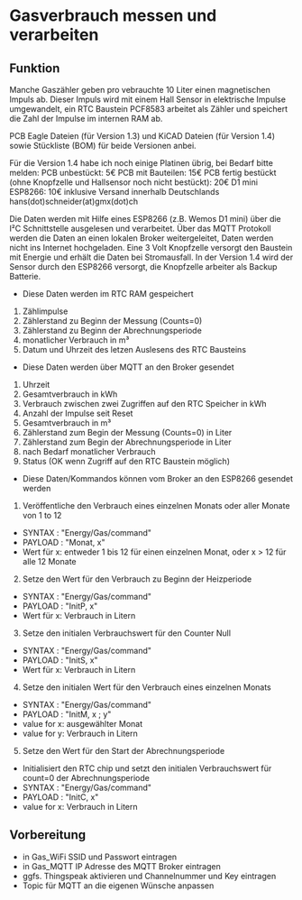# Gasverbrauch messen und verarbeiten 

## Funktion

Manche Gaszähler geben pro vebrauchte 10 Liter einen magnetischen Impuls ab.
Dieser Impuls wird mit einem Hall Sensor in elektrische Impulse umgewandelt, ein RTC Baustein PCF8583 arbeitet als Zähler und speichert die Zahl der Impulse im internen RAM ab.

PCB Eagle Dateien (für Version 1.3) und KiCAD Dateien (für Version 1.4) sowie Stückliste (BOM) für beide Versionen anbei.

Für die Version 1.4 habe ich noch einige Platinen übrig, bei Bedarf bitte melden:
PCB unbestückt: 5€
PCB mit Bauteilen: 15€
PCB fertig bestückt (ohne Knopfzelle und Hallsensor noch nicht bestückt): 20€
D1 mini ESP8266: 10€
inklusive Versand innerhalb Deutschlands
hans(dot)schneider(at)gmx(dot)ch

Die Daten werden mit Hilfe eines ESP8266 (z.B. Wemos D1 mini) über die I²C Schnittstelle ausgelesen und verarbeitet. 
Über das MQTT Protokoll werden die Daten an einen lokalen Broker weitergeleitet, Daten werden nicht ins Internet hochgeladen.
Eine 3 Volt Knopfzelle versorgt den Baustein mit Energie und erhält die Daten bei Stromausfall. In der Version 1.4 wird der Sensor durch den ESP8266 versorgt, die Knopfzelle arbeiter als Backup Batterie.


* Diese Daten werden im RTC RAM gespeichert

1. Zählimpulse
2. Zählerstand zu Beginn der Messung (Counts=0)
3. Zählerstand zu Beginn der Abrechnungsperiode
4. monatlicher Verbrauch in m³
5. Datum und Uhrzeit des letzen Auslesens des RTC Bausteins

* Diese Daten werden über MQTT an den Broker gesendet

1. Uhrzeit 
2. Gesamtverbrauch in kWh
3. Verbrauch zwischen zwei Zugriffen auf den RTC Speicher in kWh
4. Anzahl der Impulse seit Reset
5. Gesamtverbrauch in m³
6. Zählerstand zum Begin der Messung (Counts=0) in Liter
7. Zählerstand zum Begin der Abrechnungsperiode in Liter
8. nach Bedarf monatlicher Verbrauch
9. Status (OK wenn Zugriff auf den RTC Baustein möglich)

* Diese Daten/Kommandos können vom Broker an den ESP8266 gesendet werden

1. Veröffentliche den Verbrauch eines einzelnen Monats oder aller Monate von 1 to 12 
 * SYNTAX  : "Energy/Gas/command"
 * PAYLOAD : "Monat, x"
 * Wert für x: entweder 1 bis 12 für einen einzelnen Monat, oder x > 12 für alle 12 Monate
  
 2. Setze den Wert für den Verbrauch zu Beginn der Heizperiode 
 * SYNTAX  : "Energy/Gas/command"
 * PAYLOAD : "InitP, x"
 * Wert für x: Verbrauch in Litern

 3. Setze den initialen Verbrauchswert für den Counter Null 
 * SYNTAX  : "Energy/Gas/command"
 * PAYLOAD : "InitS, x"
 * Wert für x: Verbrauch in Litern

 4. Setze den initialen Wert für den Verbrauch eines einzelnen Monats  
 * SYNTAX  : "Energy/Gas/command"
 * PAYLOAD : "InitM, x ; y"
 * value for x: ausgewählter Monat
 * value for y: Verbrauch in Litern
 
 5. Setze den Wert für den Start der Abrechnungsperiode 
 * Initialisiert den RTC chip und setzt den initialen Verbrauchswert für count=0 der Abrechnungsperiode 
 * SYNTAX  : "Energy/Gas/command"
 * PAYLOAD : "InitC, x"
 * value for x: Verbrauch in Litern

## Vorbereitung

* in Gas_WiFi SSID und Passwort eintragen
* in Gas_MQTT IP Adresse des MQTT Broker eintragen
* ggfs. Thingspeak aktivieren und Channelnummer und Key eintragen
* Topic für MQTT an die eigenen Wünsche anpassen
  
